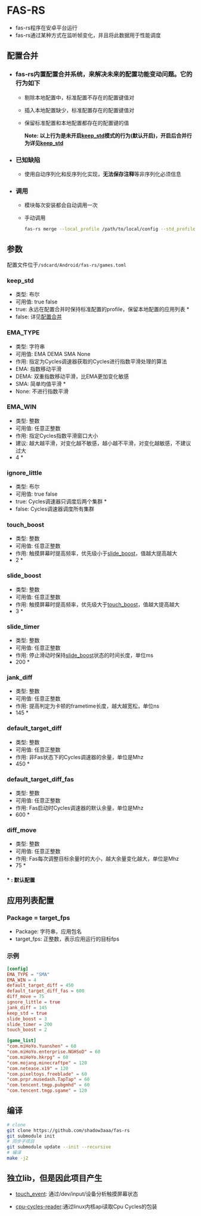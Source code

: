 # **FAS-RS**

- fas-rs程序在安卓平台运行
- fas-rs通过某种方式在监听帧变化，并且将此数据用于性能调度

## **配置合并**

- ### fas-rs内置配置合并系统，来解决未来的配置功能变动问题。它的行为如下

  - 剔除本地配置中，标准配置不存在的配置键值对
  - 插入本地配置缺少，标准配置存在的配置键值对
  - 保留标准配置和本地配置都存在的配置键的值

    **Note: 以上行为是未开启[keep_std](#keep_std)模式的行为(默认开启)，开启后合并行为详见[keep_std](#keep_std)**

- ### 已知缺陷

  - 使用自动序列化和反序列化实现，**无法保存注释**等非序列化必须信息

- ### 调用

  - 模块每次安装都会自动调用一次
  - 手动调用

    ```bash
    fas-rs merge --local_profile /path/to/local/config --std_profile /path/to/std/config
    ```

## **参数**

配置文件位于`/sdcard/Android/fas-rs/games.toml`

### **keep_std**

- 类型: 布尔
- 可用值: true false
- true: 永远在配置合并时保持标准配置的profile，保留本地配置的应用列表 *
- false: 详见[配置合并](#配置合并)

### **EMA_TYPE**

- 类型: 字符串
- 可用值: EMA DEMA SMA None
- 作用: 指定为Cycles调速器获取的Cycles进行指数平滑处理的算法
- EMA: 指数移动平滑
- DEMA: 双重指数移动平滑，比EMA更加变化敏感
- SMA: 简单均值平滑 *
- None: 不进行指数平滑

### **EMA_WIN**

- 类型: 整数
- 可用值: 任意正整数
- 作用: 指定Cycles指数平滑窗口大小
- 建议: 越大越平滑，对变化越不敏感，越小越不平滑，对变化越敏感，不建议过大
- 4 *

### **ignore_little**

- 类型: 布尔
- 可用值: true false
- true: Cycles调速器只调度后两个集群 *
- false: Cycles调速器调度所有集群

### **touch_boost**

- 类型: 整数
- 可用值: 任意正整数
- 作用: 触摸屏幕时提高频率，优先级小于[slide_boost](#slide_boost)，值越大提高越大
- 2 *

### **slide_boost**

- 类型: 整数
- 可用值: 任意正整数
- 作用: 触摸屏幕时提高频率，优先级大于[touch_boost](#touch_boost)，值越大提高越大
- 3 *

### **slide_timer**

- 类型: 整数
- 可用值: 任意正整数
- 作用: 停止滑动时保持[slide_boost](#slide_boost)状态的时间长度，单位ms
- 200 *

### **jank_diff**

- 类型: 整数
- 可用值: 任意正整数
- 作用: 提高判定为卡顿的frametime长度，越大越宽松，单位ns
- 145 *

### **default_target_diff**

- 类型: 整数
- 可用值: 任意正整数
- 作用: 非Fas状态下的Cycles调速器的余量，单位是Mhz
- 450 *

### **default_target_diff_fas**

- 类型: 整数
- 可用值: 任意正整数
- 作用: Fas启动时Cycles调速器的默认余量，单位是Mhz
- 600 *

### **diff_move**

- 类型: 整数
- 可用值: 任意正整数
- 作用: Fas每次调整目标余量时的大小，越大余量变化越大，单位是Mhz
- 75 *

#### **\* : 默认配置**

## **应用列表配置**

### **Package = target_fps**

- Package: 字符串，应用包名
- target_fps: 正整数，表示应用运行的目标fps

### **示例**

```toml
[config]
EMA_TYPE = "SMA"
EMA_WIN = 4
default_target_diff = 450
default_target_diff_fas = 600
diff_move = 75
ignore_little = true
jank_diff = 145
keep_std = true
slide_boost = 3
slide_timer = 200
touch_boost = 2

[game_list]
"com.miHoYo.Yuanshen" = 60
"com.miHoYo.enterprise.NGHSoD" = 60
"com.miHoYo.hkrpg" = 60
"com.mojang.minecraftpe" = 120
"com.netease.x19" = 120
"com.pixeltoys.freeblade" = 60
"com.prpr.musedash.TapTap" = 60
"com.tencent.tmgp.pubgmhd" = 60
"com.tencent.tmgp.sgame" = 120
```

## 编译

```bash
# clone
git clone https://github.com/shadow3aaa/fas-rs
git submodule init
# 同步子项目
git submodule update --init --recursive
# 编译
make -j2
```

## **独立lib，但是因此项目产生**

- [touch_event](https://github.com/shadow3aaa/touch_event): 通过/dev/input/设备分析触摸屏幕状态

- [cpu-cycles-reader](https://github.com/shadow3aaa/cpu-cycles-reader):通过linux内核api读取Cpu Cycles的包装
